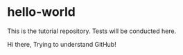 # hello-world
This is the tutorial repository. Tests will be conducted here.

Hi there,
Trying to understand GitHub!
